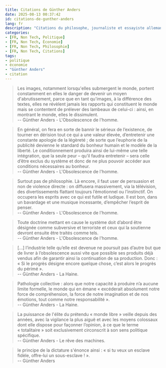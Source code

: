 ```yaml
---
title: Citations de Günther Anders
date: 2025-08-13 00:37:42
id: citations-de-gunther-anders
lang: fr
description: "Citations du philosophe, journaliste et essayiste allemand Günther Anders né en 1902."
categories:
- [FR, Non Tech, Politique]
- [FR, Non Tech, Économie]
- [FR, Non Tech, Philosophie]
- [FR, Non Tech, Citations]
tags:
- politique
- économie
- "Günther Anders"
- citation
---
```


> Les images, notamment lorsqu'elles submergent le monde, portent constamment en elles le danger de
> devenir un moyen d'abrutissement, parce que en tant qu'images, à la différence des textes, elles
> ne révèlent jamais les rapports qui constituent le monde mais se contentent de prélever des
> lambeaux de celui-ci : ainsi, en montrant le monde,  elles le dissimulent.  
> -- Günther Anders - L'Obsolescence de l'homme.

> En général, on fera en sorte de bannir le sérieux de l’existence, de tourner en dérision tout ce
> qui a une valeur élevée, d’entretenir une constante apologie de la légèreté ; de sorte que
> l’euphorie de la publicité devienne le standard du bonheur humain et le modèle de la liberté. Le
> conditionnement produira ainsi de lui-même une telle intégration, que la seule peur – qu’il faudra
> entretenir – sera celle d’être exclus du système et donc de ne plus pouvoir accéder aux conditions
> nécessaires au bonheur.  
> -- Günther Anders - L'Obsolescence de l'homme.

> Surtout pas de philosophie. Là encore, il faut user de persuasion et non de violence directe : on
> diffusera massivement, via la télévision, des divertissements flattant toujours l’émotionnel ou
> l’instinctif. On occupera les esprits avec ce qui est futile et ludique. Il est bon, dans un
> bavardage et une musique incessante, d’empêcher l’esprit de penser.  
> -- Günther Anders - L'Obsolescence de l'homme.

> Toute doctrine mettant en cause le système doit d’abord être désignée comme subversive et
> terroriste et ceux qui la soutienne devront ensuite être traités comme tels.  
> -- Günther Anders - L'Obsolescence de l'homme.

> […] l’industrie telle qu’elle est devenue ne poursuit pas d’autre but que de livrer à
> l’obsolescence aussi vite que possible ses produits déjà vendus afin de garantir ainsi la
> continuation de sa production. Donc : « Si le progrès désigne encore quelque chose, c’est alors le
> progrès du périmé ».  
> -- Günther Anders - La Haine.

> Pathologie collective : alors que notre capacité à produire n’a aucune limite formelle, le monde
> qui en émane « excéderait absolument notre force de compréhension, la force de notre imagination
> et de nos émotions, tout comme notre responsabilité ».  
> -- Günther Anders - La Haine.

> La puissance de l'élite du prétendu « monde libre » veille depuis des années, avec la vigilance la
> plus aiguë et avec les moyens colossaux dont elle dispose pour façonner l’opinion, à ce que le
> terme « totalitaire » soit exclusivement circonscrit à son sens politique spécifique.  
> -- Günther Anders - Le rêve des machines.

> le principe de la dictature s'énonce ainsi : « si tu veux un esclave fidèle, offre-lui un sous-esclave ! ».  
> -- Günther Anders

